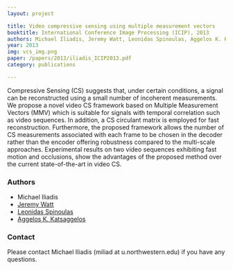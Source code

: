 ```yaml
---
layout: project

title: Video compressive sensing using multiple measurement vectors
booktitle: International Conference Image Processing (ICIP), 2013
authors: Michael Iliadis, Jeremy Watt, Leonidas Spinoulas, Aggelos K. Katsaggelos
year: 2013
img: vcs_img.png
paper: /papers/2013/iliadis_ICIP2013.pdf
category: publications

---
```


Compressive Sensing (CS) suggests that, under certain conditions,
a signal can be reconstructed using a small number of incoherent
measurements. We propose a novel video CS framework based on
Multiple Measurement Vectors (MMV) which is suitable for signals
with temporal correlation such as video sequences. In addition, a CS
circulant matrix is employed for fast reconstruction. Furthermore,
the proposed framework allows the number of CS measurements associated
with each frame to be chosen in the decoder rather than the
encoder offering robustness compared to the multi-scale approaches.
Experimental results on two video sequences exhibiting fast motion
and occlusions, show the advantages of the proposed method over
the current state-of-the-art in video CS.




### Authors 

* Michael Iliadis
* [Jeremy Watt](http://ivpl.eecs.northwestern.edu/user/JWatt)
* [Leonidas Spinoulas](http://ivpl.eecs.northwestern.edu/user/LSpinoulas)
* [Aggelos K. Katsaggelos](http://ivpl.eecs.northwestern.edu/people/akatsaggelos/)

### Contact

Please contact Michael Iliadis (miliad at u.northwestern.edu) if you have any questions.

